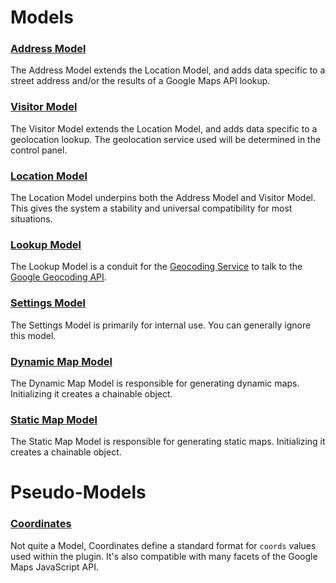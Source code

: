 # Models

### [Address Model](/models/address-model/)

The Address Model extends the Location Model, and adds data specific to a street address and/or the results of a Google Maps API lookup.

### [Visitor Model](/models/visitor-model/)

The Visitor Model extends the Location Model, and adds data specific to a geolocation lookup. The geolocation service used will be determined in the control panel.

### [Location Model](/models/location-model/)

The Location Model underpins both the Address Model and Visitor Model. This gives the system a stability and universal compatibility for most situations.

### [Lookup Model](/models/lookup-model/)

The Lookup Model is a conduit for the [Geocoding Service](/services/geocoding-service/) to talk to the [Google Geocoding API](https://developers.google.com/maps/documentation/geocoding/start).

### [Settings Model](/models/settings-model/)

The Settings Model is primarily for internal use. You can generally ignore this model.

### [Dynamic Map Model](/models/dynamic-map-model/)

The Dynamic Map Model is responsible for generating dynamic maps. Initializing it creates a chainable object.

### [Static Map Model](/models/static-map-model/)

The Static Map Model is responsible for generating static maps. Initializing it creates a chainable object.

# Pseudo-Models

### [Coordinates](/models/coordinates/)

Not quite a Model, Coordinates define a standard format for `coords` values used within the plugin. It's also compatible with many facets of the Google Maps JavaScript API.

